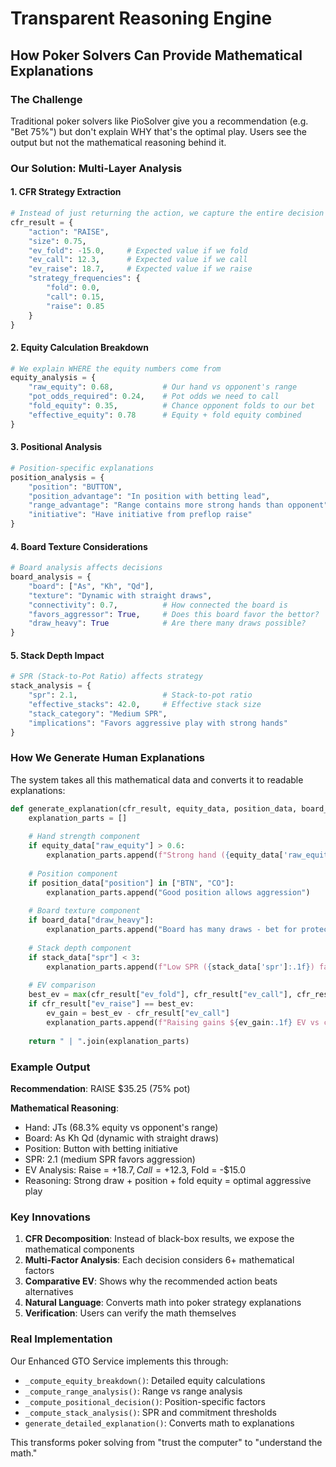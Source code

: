 # Transparent Reasoning Engine

## How Poker Solvers Can Provide Mathematical Explanations

### The Challenge
Traditional poker solvers like PioSolver give you a recommendation (e.g. "Bet 75%") but don't explain WHY that's the optimal play. Users see the output but not the mathematical reasoning behind it.

### Our Solution: Multi-Layer Analysis

#### 1. CFR Strategy Extraction
```python
# Instead of just returning the action, we capture the entire decision tree
cfr_result = {
    "action": "RAISE",
    "size": 0.75,
    "ev_fold": -15.0,     # Expected value if we fold
    "ev_call": 12.3,      # Expected value if we call  
    "ev_raise": 18.7,     # Expected value if we raise
    "strategy_frequencies": {
        "fold": 0.0,
        "call": 0.15,
        "raise": 0.85
    }
}
```

#### 2. Equity Calculation Breakdown
```python
# We explain WHERE the equity numbers come from
equity_analysis = {
    "raw_equity": 0.68,           # Our hand vs opponent's range
    "pot_odds_required": 0.24,    # Pot odds we need to call
    "fold_equity": 0.35,          # Chance opponent folds to our bet
    "effective_equity": 0.78      # Equity + fold equity combined
}
```

#### 3. Positional Analysis
```python
# Position-specific explanations
position_analysis = {
    "position": "BUTTON",
    "position_advantage": "In position with betting lead",
    "range_advantage": "Range contains more strong hands than opponent",
    "initiative": "Have initiative from preflop raise"
}
```

#### 4. Board Texture Considerations
```python
# Board analysis affects decisions
board_analysis = {
    "board": ["As", "Kh", "Qd"],
    "texture": "Dynamic with straight draws",
    "connectivity": 0.7,          # How connected the board is
    "favors_aggressor": True,     # Does this board favor the bettor?
    "draw_heavy": True            # Are there many draws possible?
}
```

#### 5. Stack Depth Impact
```python
# SPR (Stack-to-Pot Ratio) affects strategy
stack_analysis = {
    "spr": 2.1,                   # Stack-to-pot ratio
    "effective_stacks": 42.0,     # Effective stack size
    "stack_category": "Medium SPR",
    "implications": "Favors aggressive play with strong hands"
}
```

### How We Generate Human Explanations

The system takes all this mathematical data and converts it to readable explanations:

```python
def generate_explanation(cfr_result, equity_data, position_data, board_data, stack_data):
    explanation_parts = []
    
    # Hand strength component
    if equity_data["raw_equity"] > 0.6:
        explanation_parts.append(f"Strong hand ({equity_data['raw_equity']:.1%} equity)")
    
    # Position component  
    if position_data["position"] in ["BTN", "CO"]:
        explanation_parts.append("Good position allows aggression")
        
    # Board texture component
    if board_data["draw_heavy"]:
        explanation_parts.append("Board has many draws - bet for protection")
        
    # Stack depth component
    if stack_data["spr"] < 3:
        explanation_parts.append(f"Low SPR ({stack_data['spr']:.1f}) favors commitment")
        
    # EV comparison
    best_ev = max(cfr_result["ev_fold"], cfr_result["ev_call"], cfr_result["ev_raise"])
    if cfr_result["ev_raise"] == best_ev:
        ev_gain = best_ev - cfr_result["ev_call"]
        explanation_parts.append(f"Raising gains ${ev_gain:.1f} EV vs calling")
    
    return " | ".join(explanation_parts)
```

### Example Output

**Recommendation**: RAISE $35.25 (75% pot)

**Mathematical Reasoning**:
- Hand: JTs (68.3% equity vs opponent's range)
- Board: As Kh Qd (dynamic with straight draws) 
- Position: Button with betting initiative
- SPR: 2.1 (medium SPR favors aggression)
- EV Analysis: Raise = +$18.7, Call = +$12.3, Fold = -$15.0
- Reasoning: Strong draw + position + fold equity = optimal aggressive play

### Key Innovations

1. **CFR Decomposition**: Instead of black-box results, we expose the mathematical components
2. **Multi-Factor Analysis**: Each decision considers 6+ mathematical factors
3. **Comparative EV**: Shows why the recommended action beats alternatives
4. **Natural Language**: Converts math into poker strategy explanations
5. **Verification**: Users can verify the math themselves

### Real Implementation

Our Enhanced GTO Service implements this through:
- `_compute_equity_breakdown()`: Detailed equity calculations
- `_compute_range_analysis()`: Range vs range analysis  
- `_compute_positional_decision()`: Position-specific factors
- `_compute_stack_analysis()`: SPR and commitment thresholds
- `generate_detailed_explanation()`: Converts math to explanations

This transforms poker solving from "trust the computer" to "understand the math."